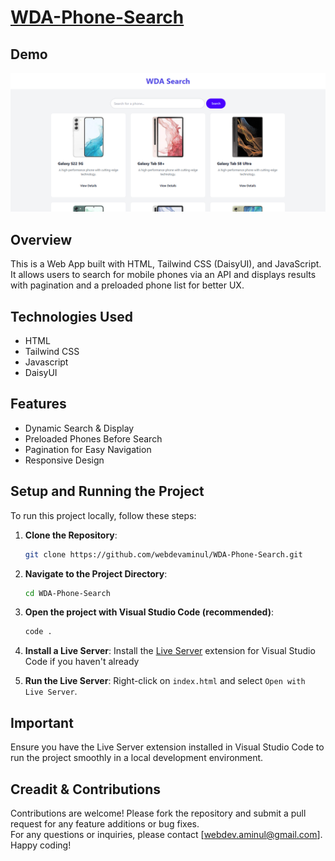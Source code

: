 # [WDA-Phone-Search](https://wda-phone-search.vercel.app)

## Demo

![WDA-Phone-Search-Demo](/assets/demo-img.png)

## Overview

This is a Web App built with HTML, Tailwind CSS (DaisyUI), and JavaScript. It allows users to search for mobile phones via an API and displays results with pagination and a preloaded phone list for better UX.

## Technologies Used

- HTML
- Tailwind CSS
- Javascript
- DaisyUI

## Features

- Dynamic Search & Display
- Preloaded Phones Before Search
- Pagination for Easy Navigation
- Responsive Design

## Setup and Running the Project

To run this project locally, follow these steps:

1. **Clone the Repository**:

   ```bash
   git clone https://github.com/webdevaminul/WDA-Phone-Search.git
   ```

2. **Navigate to the Project Directory**:

   ```bash
   cd WDA-Phone-Search
   ```

3. **Open the project with Visual Studio Code (recommended)**:

   ```bash
   code .
   ```

4. **Install a Live Server**:
   Install the [Live Server](https://marketplace.visualstudio.com/items?itemName=ritwickdey.LiveServer) extension for Visual Studio Code if you haven't already

5. **Run the Live Server**:
   Right-click on `index.html` and select `Open with Live Server`.

## Important

Ensure you have the Live Server extension installed in Visual Studio Code to run the project smoothly in a local development environment.

## Creadit & Contributions

Contributions are welcome! Please fork the repository and submit a pull request for any feature additions or bug fixes.  
For any questions or inquiries, please contact [webdev.aminul@gmail.com].  
Happy coding!
